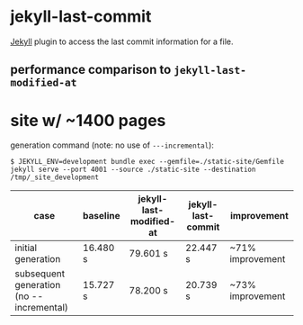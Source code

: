 # jekyll-last-commit

[Jekyll](https://jekyll.rb) plugin to access the last commit information for a file.

## performance comparison to `jekyll-last-modified-at`

# site w/ ~1400 pages

generation command (note: no use of `---incremental`):

```
$ JEKYLL_ENV=development bundle exec --gemfile=./static-site/Gemfile jekyll serve --port 4001 --source ./static-site --destination /tmp/_site_development
```

| case | baseline | jekyll-last-modified-at | jekyll-last-commit | improvement |
| --- | --- | --- | --- | --- |
| initial generation | 16.480 s | 79.601 s | 22.447 s | ~71% improvement |
| subsequent generation (no --incremental) | 15.727 s | 78.200 s | 20.739 s | ~73% improvement |  |
